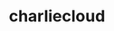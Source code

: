 ---
title: "charliecloud"
layout: cache
categories: [package, develop]
meta: {"versions": ["0.34"], "compilers": ["cce@=15.0.1", "gcc@=11.4.0", "gcc@=9.4.0", "oneapi@=2023.2.0", "oneapi@=2023.2.1"], "oss": ["rhel8", "ubuntu20.04"], "platforms": ["linux"], "targets": ["aarch64", "neoverse_v1", "ppc64le", "x86_64_v3", "zen4"], "stacks": ["e4s", "e4s-arm", "e4s-cray-rhel", "e4s-neoverse_v1", "e4s-oneapi", "e4s-power", "root"], "num_specs": 60, "num_specs_by_stack": {"e4s-cray-rhel": 10, "root": 60, "e4s-arm": 8, "e4s-neoverse_v1": 6, "e4s-power": 12, "e4s": 12, "e4s-oneapi": 12}}
spec_details: [{"hash": "h5e36w3werrqtqutmeaitdll6lgfke7a", "compiler": "cce@=15.0.1", "versions": ["0.34"], "os": "rhel8", "platform": "linux", "target": "zen4", "variants": ["build_system=autotools", "~docs", "~squashfuse"], "stacks": ["e4s-cray-rhel", "root"], "size": "-", "tarball": "https://binaries.spack.io/develop/build_cache/linux-rhel8-zen4/cce-15.0.1/charliecloud-0.34/linux-rhel8-zen4-cce-15.0.1-charliecloud-0.34-h5e36w3werrqtqutmeaitdll6lgfke7a.spack"}, {"hash": "463auginlnguajr73u7z3ramnefwhp5l", "compiler": "cce@=15.0.1", "versions": ["0.34"], "os": "rhel8", "platform": "linux", "target": "zen4", "variants": ["build_system=autotools", "~docs", "~squashfuse"], "stacks": ["e4s-cray-rhel", "root"], "size": "-", "tarball": "https://binaries.spack.io/develop/build_cache/linux-rhel8-zen4/cce-15.0.1/charliecloud-0.34/linux-rhel8-zen4-cce-15.0.1-charliecloud-0.34-463auginlnguajr73u7z3ramnefwhp5l.spack"}, {"hash": "vrwbtnbdvfvvd6nfxgumdvgxbtm6j3af", "compiler": "cce@=15.0.1", "versions": ["0.34"], "os": "rhel8", "platform": "linux", "target": "zen4", "variants": ["build_system=autotools", "~docs", "~squashfuse"], "stacks": ["e4s-cray-rhel", "root"], "size": "-", "tarball": "https://binaries.spack.io/develop/build_cache/linux-rhel8-zen4/cce-15.0.1/charliecloud-0.34/linux-rhel8-zen4-cce-15.0.1-charliecloud-0.34-vrwbtnbdvfvvd6nfxgumdvgxbtm6j3af.spack"}, {"hash": "yox5po3z62pqofge73f6ihy72fzeu6of", "compiler": "cce@=15.0.1", "versions": ["0.34"], "os": "rhel8", "platform": "linux", "target": "zen4", "variants": ["build_system=autotools", "~docs", "~squashfuse"], "stacks": ["e4s-cray-rhel", "root"], "size": "-", "tarball": "https://binaries.spack.io/develop/build_cache/linux-rhel8-zen4/cce-15.0.1/charliecloud-0.34/linux-rhel8-zen4-cce-15.0.1-charliecloud-0.34-yox5po3z62pqofge73f6ihy72fzeu6of.spack"}, {"hash": "3kgdc4djddxb42hiyi5aqi6huuj2yw2l", "compiler": "cce@=15.0.1", "versions": ["0.34"], "os": "rhel8", "platform": "linux", "target": "zen4", "variants": ["build_system=autotools", "~docs", "~squashfuse"], "stacks": ["e4s-cray-rhel", "root"], "size": "-", "tarball": "https://binaries.spack.io/develop/build_cache/linux-rhel8-zen4/cce-15.0.1/charliecloud-0.34/linux-rhel8-zen4-cce-15.0.1-charliecloud-0.34-3kgdc4djddxb42hiyi5aqi6huuj2yw2l.spack"}, {"hash": "xizcfvdbrgxuentobays54gn2zq46zkw", "compiler": "cce@=15.0.1", "versions": ["0.34"], "os": "rhel8", "platform": "linux", "target": "zen4", "variants": ["build_system=autotools", "~docs", "~squashfuse"], "stacks": ["e4s-cray-rhel", "root"], "size": "-", "tarball": "https://binaries.spack.io/develop/build_cache/linux-rhel8-zen4/cce-15.0.1/charliecloud-0.34/linux-rhel8-zen4-cce-15.0.1-charliecloud-0.34-xizcfvdbrgxuentobays54gn2zq46zkw.spack"}, {"hash": "uwgwtsooi37o7ovgi6kvtb4ovssmnot7", "compiler": "cce@=15.0.1", "versions": ["0.34"], "os": "rhel8", "platform": "linux", "target": "zen4", "variants": ["build_system=autotools", "~docs", "~squashfuse"], "stacks": ["e4s-cray-rhel", "root"], "size": "-", "tarball": "https://binaries.spack.io/develop/build_cache/linux-rhel8-zen4/cce-15.0.1/charliecloud-0.34/linux-rhel8-zen4-cce-15.0.1-charliecloud-0.34-uwgwtsooi37o7ovgi6kvtb4ovssmnot7.spack"}, {"hash": "rlwe7r4jz4ngr43t6ral6ybips2svuyn", "compiler": "cce@=15.0.1", "versions": ["0.34"], "os": "rhel8", "platform": "linux", "target": "zen4", "variants": ["build_system=autotools", "~docs", "~squashfuse"], "stacks": ["e4s-cray-rhel", "root"], "size": "-", "tarball": "https://binaries.spack.io/develop/build_cache/linux-rhel8-zen4/cce-15.0.1/charliecloud-0.34/linux-rhel8-zen4-cce-15.0.1-charliecloud-0.34-rlwe7r4jz4ngr43t6ral6ybips2svuyn.spack"}, {"hash": "ha3p4l626w3ri7gm5ued7s7c4khktlxq", "compiler": "cce@=15.0.1", "versions": ["0.34"], "os": "rhel8", "platform": "linux", "target": "zen4", "variants": ["build_system=autotools", "~docs", "~squashfuse"], "stacks": ["e4s-cray-rhel", "root"], "size": "-", "tarball": "https://binaries.spack.io/develop/build_cache/linux-rhel8-zen4/cce-15.0.1/charliecloud-0.34/linux-rhel8-zen4-cce-15.0.1-charliecloud-0.34-ha3p4l626w3ri7gm5ued7s7c4khktlxq.spack"}, {"hash": "d5pwmqx4qhyojz2p7xuy6wc6i4y7sfae", "compiler": "cce@=15.0.1", "versions": ["0.34"], "os": "rhel8", "platform": "linux", "target": "zen4", "variants": ["build_system=autotools", "~docs", "~squashfuse"], "stacks": ["e4s-cray-rhel", "root"], "size": "-", "tarball": "https://binaries.spack.io/develop/build_cache/linux-rhel8-zen4/cce-15.0.1/charliecloud-0.34/linux-rhel8-zen4-cce-15.0.1-charliecloud-0.34-d5pwmqx4qhyojz2p7xuy6wc6i4y7sfae.spack"}, {"hash": "cx5jfw6rd2zynwagxd7zylrxb5vl2r3g", "compiler": "gcc@=11.4.0", "versions": ["0.34"], "os": "ubuntu20.04", "platform": "linux", "target": "aarch64", "variants": ["build_system=autotools", "~docs", "~squashfuse"], "stacks": ["root", "e4s-arm"], "size": "-", "tarball": "https://binaries.spack.io/develop/build_cache/linux-ubuntu20.04-aarch64/gcc-11.4.0/charliecloud-0.34/linux-ubuntu20.04-aarch64-gcc-11.4.0-charliecloud-0.34-cx5jfw6rd2zynwagxd7zylrxb5vl2r3g.spack"}, {"hash": "til2a44xc4n6yjwtjj67kdjgau4wgfem", "compiler": "gcc@=11.4.0", "versions": ["0.34"], "os": "ubuntu20.04", "platform": "linux", "target": "aarch64", "variants": ["build_system=autotools", "~docs", "~squashfuse"], "stacks": ["root", "e4s-arm"], "size": "-", "tarball": "https://binaries.spack.io/develop/build_cache/linux-ubuntu20.04-aarch64/gcc-11.4.0/charliecloud-0.34/linux-ubuntu20.04-aarch64-gcc-11.4.0-charliecloud-0.34-til2a44xc4n6yjwtjj67kdjgau4wgfem.spack"}, {"hash": "qsvhse5wclg2xrsdhf63uj4gmqr4yn6j", "compiler": "gcc@=11.4.0", "versions": ["0.34"], "os": "ubuntu20.04", "platform": "linux", "target": "aarch64", "variants": ["build_system=autotools", "~docs", "~squashfuse"], "stacks": ["root", "e4s-arm"], "size": "-", "tarball": "https://binaries.spack.io/develop/build_cache/linux-ubuntu20.04-aarch64/gcc-11.4.0/charliecloud-0.34/linux-ubuntu20.04-aarch64-gcc-11.4.0-charliecloud-0.34-qsvhse5wclg2xrsdhf63uj4gmqr4yn6j.spack"}, {"hash": "76rdclvx3tywxyc2k43emxln75vzioua", "compiler": "gcc@=11.4.0", "versions": ["0.34"], "os": "ubuntu20.04", "platform": "linux", "target": "aarch64", "variants": ["build_system=autotools", "~docs", "~squashfuse"], "stacks": ["root", "e4s-arm"], "size": "-", "tarball": "https://binaries.spack.io/develop/build_cache/linux-ubuntu20.04-aarch64/gcc-11.4.0/charliecloud-0.34/linux-ubuntu20.04-aarch64-gcc-11.4.0-charliecloud-0.34-76rdclvx3tywxyc2k43emxln75vzioua.spack"}, {"hash": "ubyplpbhdt6br7vyw2iruh2ryk2uukhv", "compiler": "gcc@=11.4.0", "versions": ["0.34"], "os": "ubuntu20.04", "platform": "linux", "target": "aarch64", "variants": ["build_system=autotools", "~docs", "~squashfuse"], "stacks": ["root", "e4s-arm"], "size": "-", "tarball": "https://binaries.spack.io/develop/build_cache/linux-ubuntu20.04-aarch64/gcc-11.4.0/charliecloud-0.34/linux-ubuntu20.04-aarch64-gcc-11.4.0-charliecloud-0.34-ubyplpbhdt6br7vyw2iruh2ryk2uukhv.spack"}, {"hash": "wvmrolfcf5ozvs7s7byng5ashms6bumv", "compiler": "gcc@=11.4.0", "versions": ["0.34"], "os": "ubuntu20.04", "platform": "linux", "target": "aarch64", "variants": ["build_system=autotools", "~docs", "~squashfuse"], "stacks": ["root", "e4s-arm"], "size": "-", "tarball": "https://binaries.spack.io/develop/build_cache/linux-ubuntu20.04-aarch64/gcc-11.4.0/charliecloud-0.34/linux-ubuntu20.04-aarch64-gcc-11.4.0-charliecloud-0.34-wvmrolfcf5ozvs7s7byng5ashms6bumv.spack"}, {"hash": "xbfso2oifd53c6zrhtsffg442czwmmof", "compiler": "gcc@=11.4.0", "versions": ["0.34"], "os": "ubuntu20.04", "platform": "linux", "target": "aarch64", "variants": ["build_system=autotools", "~docs", "~squashfuse"], "stacks": ["root", "e4s-arm"], "size": "-", "tarball": "https://binaries.spack.io/develop/build_cache/linux-ubuntu20.04-aarch64/gcc-11.4.0/charliecloud-0.34/linux-ubuntu20.04-aarch64-gcc-11.4.0-charliecloud-0.34-xbfso2oifd53c6zrhtsffg442czwmmof.spack"}, {"hash": "npj2f6n3a2alkj5b3lxuhkqr2ox2dzob", "compiler": "gcc@=11.4.0", "versions": ["0.34"], "os": "ubuntu20.04", "platform": "linux", "target": "aarch64", "variants": ["build_system=autotools", "~docs", "~squashfuse"], "stacks": ["root", "e4s-arm"], "size": "-", "tarball": "https://binaries.spack.io/develop/build_cache/linux-ubuntu20.04-aarch64/gcc-11.4.0/charliecloud-0.34/linux-ubuntu20.04-aarch64-gcc-11.4.0-charliecloud-0.34-npj2f6n3a2alkj5b3lxuhkqr2ox2dzob.spack"}, {"hash": "twekymoskws7hlqn2qt5eylmui3tz7k3", "compiler": "gcc@=11.4.0", "versions": ["0.34"], "os": "ubuntu20.04", "platform": "linux", "target": "neoverse_v1", "variants": ["build_system=autotools", "~docs", "~squashfuse"], "stacks": ["root", "e4s-neoverse_v1"], "size": "-", "tarball": "https://binaries.spack.io/develop/build_cache/linux-ubuntu20.04-neoverse_v1/gcc-11.4.0/charliecloud-0.34/linux-ubuntu20.04-neoverse_v1-gcc-11.4.0-charliecloud-0.34-twekymoskws7hlqn2qt5eylmui3tz7k3.spack"}, {"hash": "22oddfgmza7kuno4s5qarpmnjaypnnpw", "compiler": "gcc@=11.4.0", "versions": ["0.34"], "os": "ubuntu20.04", "platform": "linux", "target": "neoverse_v1", "variants": ["build_system=autotools", "~docs", "~squashfuse"], "stacks": ["root", "e4s-neoverse_v1"], "size": "-", "tarball": "https://binaries.spack.io/develop/build_cache/linux-ubuntu20.04-neoverse_v1/gcc-11.4.0/charliecloud-0.34/linux-ubuntu20.04-neoverse_v1-gcc-11.4.0-charliecloud-0.34-22oddfgmza7kuno4s5qarpmnjaypnnpw.spack"}, {"hash": "4euyufouykpmckfyjfoo5u5pznr362kr", "compiler": "gcc@=11.4.0", "versions": ["0.34"], "os": "ubuntu20.04", "platform": "linux", "target": "neoverse_v1", "variants": ["build_system=autotools", "~docs", "~squashfuse"], "stacks": ["root", "e4s-neoverse_v1"], "size": "-", "tarball": "https://binaries.spack.io/develop/build_cache/linux-ubuntu20.04-neoverse_v1/gcc-11.4.0/charliecloud-0.34/linux-ubuntu20.04-neoverse_v1-gcc-11.4.0-charliecloud-0.34-4euyufouykpmckfyjfoo5u5pznr362kr.spack"}, {"hash": "4fkuf6ytdtc3lhyuvhszfnlsg6cijbss", "compiler": "gcc@=11.4.0", "versions": ["0.34"], "os": "ubuntu20.04", "platform": "linux", "target": "neoverse_v1", "variants": ["build_system=autotools", "~docs", "~squashfuse"], "stacks": ["root", "e4s-neoverse_v1"], "size": "-", "tarball": "https://binaries.spack.io/develop/build_cache/linux-ubuntu20.04-neoverse_v1/gcc-11.4.0/charliecloud-0.34/linux-ubuntu20.04-neoverse_v1-gcc-11.4.0-charliecloud-0.34-4fkuf6ytdtc3lhyuvhszfnlsg6cijbss.spack"}, {"hash": "6ftfa4s6c3ejz3drbte4n7yg42vfc3pq", "compiler": "gcc@=11.4.0", "versions": ["0.34"], "os": "ubuntu20.04", "platform": "linux", "target": "neoverse_v1", "variants": ["build_system=autotools", "~docs", "~squashfuse"], "stacks": ["root", "e4s-neoverse_v1"], "size": "-", "tarball": "https://binaries.spack.io/develop/build_cache/linux-ubuntu20.04-neoverse_v1/gcc-11.4.0/charliecloud-0.34/linux-ubuntu20.04-neoverse_v1-gcc-11.4.0-charliecloud-0.34-6ftfa4s6c3ejz3drbte4n7yg42vfc3pq.spack"}, {"hash": "y6apirscspxo2uci6rhj3htair7xpgg4", "compiler": "gcc@=11.4.0", "versions": ["0.34"], "os": "ubuntu20.04", "platform": "linux", "target": "neoverse_v1", "variants": ["build_system=autotools", "~docs", "~squashfuse"], "stacks": ["root", "e4s-neoverse_v1"], "size": "-", "tarball": "https://binaries.spack.io/develop/build_cache/linux-ubuntu20.04-neoverse_v1/gcc-11.4.0/charliecloud-0.34/linux-ubuntu20.04-neoverse_v1-gcc-11.4.0-charliecloud-0.34-y6apirscspxo2uci6rhj3htair7xpgg4.spack"}, {"hash": "zrufwhq4bvq7d4s57uucb32ng2s6rifl", "compiler": "gcc@=9.4.0", "versions": ["0.34"], "os": "ubuntu20.04", "platform": "linux", "target": "ppc64le", "variants": ["build_system=autotools", "~docs", "~squashfuse"], "stacks": ["root", "e4s-power"], "size": "-", "tarball": "https://binaries.spack.io/develop/build_cache/linux-ubuntu20.04-ppc64le/gcc-9.4.0/charliecloud-0.34/linux-ubuntu20.04-ppc64le-gcc-9.4.0-charliecloud-0.34-zrufwhq4bvq7d4s57uucb32ng2s6rifl.spack"}, {"hash": "lycudmwyhrcalee4bkwprnayczkaghld", "compiler": "gcc@=9.4.0", "versions": ["0.34"], "os": "ubuntu20.04", "platform": "linux", "target": "ppc64le", "variants": ["build_system=autotools", "~docs", "~squashfuse"], "stacks": ["root", "e4s-power"], "size": "-", "tarball": "https://binaries.spack.io/develop/build_cache/linux-ubuntu20.04-ppc64le/gcc-9.4.0/charliecloud-0.34/linux-ubuntu20.04-ppc64le-gcc-9.4.0-charliecloud-0.34-lycudmwyhrcalee4bkwprnayczkaghld.spack"}, {"hash": "apajv5xptjmvswpmv3msg55j5buogp3q", "compiler": "gcc@=9.4.0", "versions": ["0.34"], "os": "ubuntu20.04", "platform": "linux", "target": "ppc64le", "variants": ["build_system=autotools", "~docs", "~squashfuse"], "stacks": ["root", "e4s-power"], "size": "-", "tarball": "https://binaries.spack.io/develop/build_cache/linux-ubuntu20.04-ppc64le/gcc-9.4.0/charliecloud-0.34/linux-ubuntu20.04-ppc64le-gcc-9.4.0-charliecloud-0.34-apajv5xptjmvswpmv3msg55j5buogp3q.spack"}, {"hash": "eakz5j3fpizfcmphhhwkzypgse6pf5l4", "compiler": "gcc@=9.4.0", "versions": ["0.34"], "os": "ubuntu20.04", "platform": "linux", "target": "ppc64le", "variants": ["build_system=autotools", "~docs", "~squashfuse"], "stacks": ["root", "e4s-power"], "size": "-", "tarball": "https://binaries.spack.io/develop/build_cache/linux-ubuntu20.04-ppc64le/gcc-9.4.0/charliecloud-0.34/linux-ubuntu20.04-ppc64le-gcc-9.4.0-charliecloud-0.34-eakz5j3fpizfcmphhhwkzypgse6pf5l4.spack"}, {"hash": "eradwnbp5g6czfymznttcfqj7bh5jpss", "compiler": "gcc@=9.4.0", "versions": ["0.34"], "os": "ubuntu20.04", "platform": "linux", "target": "ppc64le", "variants": ["build_system=autotools", "~docs", "~squashfuse"], "stacks": ["root", "e4s-power"], "size": "-", "tarball": "https://binaries.spack.io/develop/build_cache/linux-ubuntu20.04-ppc64le/gcc-9.4.0/charliecloud-0.34/linux-ubuntu20.04-ppc64le-gcc-9.4.0-charliecloud-0.34-eradwnbp5g6czfymznttcfqj7bh5jpss.spack"}, {"hash": "3rseykegnk7hgyytdlqtq6ffnjc7ez5b", "compiler": "gcc@=9.4.0", "versions": ["0.34"], "os": "ubuntu20.04", "platform": "linux", "target": "ppc64le", "variants": ["build_system=autotools", "~docs", "~squashfuse"], "stacks": ["root", "e4s-power"], "size": "-", "tarball": "https://binaries.spack.io/develop/build_cache/linux-ubuntu20.04-ppc64le/gcc-9.4.0/charliecloud-0.34/linux-ubuntu20.04-ppc64le-gcc-9.4.0-charliecloud-0.34-3rseykegnk7hgyytdlqtq6ffnjc7ez5b.spack"}, {"hash": "kjqutofpkvw6ezorj5kvhcq3m6i7onja", "compiler": "gcc@=9.4.0", "versions": ["0.34"], "os": "ubuntu20.04", "platform": "linux", "target": "ppc64le", "variants": ["build_system=autotools", "~docs", "~squashfuse"], "stacks": ["root", "e4s-power"], "size": "-", "tarball": "https://binaries.spack.io/develop/build_cache/linux-ubuntu20.04-ppc64le/gcc-9.4.0/charliecloud-0.34/linux-ubuntu20.04-ppc64le-gcc-9.4.0-charliecloud-0.34-kjqutofpkvw6ezorj5kvhcq3m6i7onja.spack"}, {"hash": "l766v2ggcehy4mi5kqzzjkz4day6t7he", "compiler": "gcc@=9.4.0", "versions": ["0.34"], "os": "ubuntu20.04", "platform": "linux", "target": "ppc64le", "variants": ["build_system=autotools", "~docs", "~squashfuse"], "stacks": ["root", "e4s-power"], "size": "-", "tarball": "https://binaries.spack.io/develop/build_cache/linux-ubuntu20.04-ppc64le/gcc-9.4.0/charliecloud-0.34/linux-ubuntu20.04-ppc64le-gcc-9.4.0-charliecloud-0.34-l766v2ggcehy4mi5kqzzjkz4day6t7he.spack"}, {"hash": "iaiwcbyajty6ibvwwtqicoaeig27c66c", "compiler": "gcc@=9.4.0", "versions": ["0.34"], "os": "ubuntu20.04", "platform": "linux", "target": "ppc64le", "variants": ["build_system=autotools", "~docs", "~squashfuse"], "stacks": ["root", "e4s-power"], "size": "-", "tarball": "https://binaries.spack.io/develop/build_cache/linux-ubuntu20.04-ppc64le/gcc-9.4.0/charliecloud-0.34/linux-ubuntu20.04-ppc64le-gcc-9.4.0-charliecloud-0.34-iaiwcbyajty6ibvwwtqicoaeig27c66c.spack"}, {"hash": "niyqby5vfo3kgd3get5hyfplvxmgrrms", "compiler": "gcc@=9.4.0", "versions": ["0.34"], "os": "ubuntu20.04", "platform": "linux", "target": "ppc64le", "variants": ["build_system=autotools", "~docs", "~squashfuse"], "stacks": ["root", "e4s-power"], "size": "-", "tarball": "https://binaries.spack.io/develop/build_cache/linux-ubuntu20.04-ppc64le/gcc-9.4.0/charliecloud-0.34/linux-ubuntu20.04-ppc64le-gcc-9.4.0-charliecloud-0.34-niyqby5vfo3kgd3get5hyfplvxmgrrms.spack"}, {"hash": "fti52gbuypyc4vdnouamrhf6zfhv6u54", "compiler": "gcc@=9.4.0", "versions": ["0.34"], "os": "ubuntu20.04", "platform": "linux", "target": "ppc64le", "variants": ["build_system=autotools", "~docs", "~squashfuse"], "stacks": ["root", "e4s-power"], "size": "-", "tarball": "https://binaries.spack.io/develop/build_cache/linux-ubuntu20.04-ppc64le/gcc-9.4.0/charliecloud-0.34/linux-ubuntu20.04-ppc64le-gcc-9.4.0-charliecloud-0.34-fti52gbuypyc4vdnouamrhf6zfhv6u54.spack"}, {"hash": "mqdhfhke2esow6za7fqcojr6ujlorhmr", "compiler": "gcc@=9.4.0", "versions": ["0.34"], "os": "ubuntu20.04", "platform": "linux", "target": "ppc64le", "variants": ["build_system=autotools", "~docs", "~squashfuse"], "stacks": ["root", "e4s-power"], "size": "-", "tarball": "https://binaries.spack.io/develop/build_cache/linux-ubuntu20.04-ppc64le/gcc-9.4.0/charliecloud-0.34/linux-ubuntu20.04-ppc64le-gcc-9.4.0-charliecloud-0.34-mqdhfhke2esow6za7fqcojr6ujlorhmr.spack"}, {"hash": "apgvjd7bzfsekiheiffvgmgzadcr7peq", "compiler": "gcc@=11.4.0", "versions": ["0.34"], "os": "ubuntu20.04", "platform": "linux", "target": "x86_64_v3", "variants": ["build_system=autotools", "~docs", "~squashfuse"], "stacks": ["root", "e4s"], "size": "-", "tarball": "https://binaries.spack.io/develop/build_cache/linux-ubuntu20.04-x86_64_v3/gcc-11.4.0/charliecloud-0.34/linux-ubuntu20.04-x86_64_v3-gcc-11.4.0-charliecloud-0.34-apgvjd7bzfsekiheiffvgmgzadcr7peq.spack"}, {"hash": "apb65dbqnwxuwxuy6duurhux3tjn42kd", "compiler": "gcc@=11.4.0", "versions": ["0.34"], "os": "ubuntu20.04", "platform": "linux", "target": "x86_64_v3", "variants": ["build_system=autotools", "~docs", "~squashfuse"], "stacks": ["root", "e4s"], "size": "-", "tarball": "https://binaries.spack.io/develop/build_cache/linux-ubuntu20.04-x86_64_v3/gcc-11.4.0/charliecloud-0.34/linux-ubuntu20.04-x86_64_v3-gcc-11.4.0-charliecloud-0.34-apb65dbqnwxuwxuy6duurhux3tjn42kd.spack"}, {"hash": "ci7pdz6uiakbodqdr4bsdafbvlfultgw", "compiler": "gcc@=11.4.0", "versions": ["0.34"], "os": "ubuntu20.04", "platform": "linux", "target": "x86_64_v3", "variants": ["build_system=autotools", "~docs", "~squashfuse"], "stacks": ["root", "e4s"], "size": "-", "tarball": "https://binaries.spack.io/develop/build_cache/linux-ubuntu20.04-x86_64_v3/gcc-11.4.0/charliecloud-0.34/linux-ubuntu20.04-x86_64_v3-gcc-11.4.0-charliecloud-0.34-ci7pdz6uiakbodqdr4bsdafbvlfultgw.spack"}, {"hash": "emh3sam2lp65nlpqi5gc2za6yvcce5ep", "compiler": "gcc@=11.4.0", "versions": ["0.34"], "os": "ubuntu20.04", "platform": "linux", "target": "x86_64_v3", "variants": ["build_system=autotools", "~docs", "~squashfuse"], "stacks": ["root", "e4s"], "size": "-", "tarball": "https://binaries.spack.io/develop/build_cache/linux-ubuntu20.04-x86_64_v3/gcc-11.4.0/charliecloud-0.34/linux-ubuntu20.04-x86_64_v3-gcc-11.4.0-charliecloud-0.34-emh3sam2lp65nlpqi5gc2za6yvcce5ep.spack"}, {"hash": "mztqasgyrlczvvmr6nx4kjckwxfhczv2", "compiler": "gcc@=11.4.0", "versions": ["0.34"], "os": "ubuntu20.04", "platform": "linux", "target": "x86_64_v3", "variants": ["build_system=autotools", "~docs", "~squashfuse"], "stacks": ["root", "e4s"], "size": "-", "tarball": "https://binaries.spack.io/develop/build_cache/linux-ubuntu20.04-x86_64_v3/gcc-11.4.0/charliecloud-0.34/linux-ubuntu20.04-x86_64_v3-gcc-11.4.0-charliecloud-0.34-mztqasgyrlczvvmr6nx4kjckwxfhczv2.spack"}, {"hash": "ljwk2bg7agwfekbqcppvjcb4k6djesqn", "compiler": "gcc@=11.4.0", "versions": ["0.34"], "os": "ubuntu20.04", "platform": "linux", "target": "x86_64_v3", "variants": ["build_system=autotools", "~docs", "~squashfuse"], "stacks": ["root", "e4s"], "size": "-", "tarball": "https://binaries.spack.io/develop/build_cache/linux-ubuntu20.04-x86_64_v3/gcc-11.4.0/charliecloud-0.34/linux-ubuntu20.04-x86_64_v3-gcc-11.4.0-charliecloud-0.34-ljwk2bg7agwfekbqcppvjcb4k6djesqn.spack"}, {"hash": "kq3zynxxapkpk6krvhyc2qemmpsgqrj2", "compiler": "gcc@=11.4.0", "versions": ["0.34"], "os": "ubuntu20.04", "platform": "linux", "target": "x86_64_v3", "variants": ["build_system=autotools", "~docs", "~squashfuse"], "stacks": ["root", "e4s"], "size": "-", "tarball": "https://binaries.spack.io/develop/build_cache/linux-ubuntu20.04-x86_64_v3/gcc-11.4.0/charliecloud-0.34/linux-ubuntu20.04-x86_64_v3-gcc-11.4.0-charliecloud-0.34-kq3zynxxapkpk6krvhyc2qemmpsgqrj2.spack"}, {"hash": "ok3hjs5t62ewlrucsbkz6bakaxqksftb", "compiler": "gcc@=11.4.0", "versions": ["0.34"], "os": "ubuntu20.04", "platform": "linux", "target": "x86_64_v3", "variants": ["build_system=autotools", "~docs", "~squashfuse"], "stacks": ["root", "e4s"], "size": "-", "tarball": "https://binaries.spack.io/develop/build_cache/linux-ubuntu20.04-x86_64_v3/gcc-11.4.0/charliecloud-0.34/linux-ubuntu20.04-x86_64_v3-gcc-11.4.0-charliecloud-0.34-ok3hjs5t62ewlrucsbkz6bakaxqksftb.spack"}, {"hash": "zdyeibsy2qihm3wi3azjilw4oldw24di", "compiler": "gcc@=11.4.0", "versions": ["0.34"], "os": "ubuntu20.04", "platform": "linux", "target": "x86_64_v3", "variants": ["build_system=autotools", "~docs", "~squashfuse"], "stacks": ["root", "e4s"], "size": "-", "tarball": "https://binaries.spack.io/develop/build_cache/linux-ubuntu20.04-x86_64_v3/gcc-11.4.0/charliecloud-0.34/linux-ubuntu20.04-x86_64_v3-gcc-11.4.0-charliecloud-0.34-zdyeibsy2qihm3wi3azjilw4oldw24di.spack"}, {"hash": "tqb4bwn7yqtppcopabvmf7gqtf5vg3qp", "compiler": "gcc@=11.4.0", "versions": ["0.34"], "os": "ubuntu20.04", "platform": "linux", "target": "x86_64_v3", "variants": ["build_system=autotools", "~docs", "~squashfuse"], "stacks": ["root", "e4s"], "size": "-", "tarball": "https://binaries.spack.io/develop/build_cache/linux-ubuntu20.04-x86_64_v3/gcc-11.4.0/charliecloud-0.34/linux-ubuntu20.04-x86_64_v3-gcc-11.4.0-charliecloud-0.34-tqb4bwn7yqtppcopabvmf7gqtf5vg3qp.spack"}, {"hash": "r3zclfgyx23bmmyvtbjy2mqcowbt2yk3", "compiler": "gcc@=11.4.0", "versions": ["0.34"], "os": "ubuntu20.04", "platform": "linux", "target": "x86_64_v3", "variants": ["build_system=autotools", "~docs", "~squashfuse"], "stacks": ["root", "e4s"], "size": "-", "tarball": "https://binaries.spack.io/develop/build_cache/linux-ubuntu20.04-x86_64_v3/gcc-11.4.0/charliecloud-0.34/linux-ubuntu20.04-x86_64_v3-gcc-11.4.0-charliecloud-0.34-r3zclfgyx23bmmyvtbjy2mqcowbt2yk3.spack"}, {"hash": "tqb5i73fr6wxc2eeiscorsl4j3zvwwlg", "compiler": "gcc@=11.4.0", "versions": ["0.34"], "os": "ubuntu20.04", "platform": "linux", "target": "x86_64_v3", "variants": ["build_system=autotools", "~docs", "~squashfuse"], "stacks": ["root", "e4s"], "size": "-", "tarball": "https://binaries.spack.io/develop/build_cache/linux-ubuntu20.04-x86_64_v3/gcc-11.4.0/charliecloud-0.34/linux-ubuntu20.04-x86_64_v3-gcc-11.4.0-charliecloud-0.34-tqb5i73fr6wxc2eeiscorsl4j3zvwwlg.spack"}, {"hash": "jewfe42nxtwfev7viuhoat5wciz7qfs3", "compiler": "oneapi@=2023.2.0", "versions": ["0.34"], "os": "ubuntu20.04", "platform": "linux", "target": "x86_64_v3", "variants": ["build_system=autotools", "~docs", "~squashfuse"], "stacks": ["root", "e4s-oneapi"], "size": "-", "tarball": "https://binaries.spack.io/develop/build_cache/linux-ubuntu20.04-x86_64_v3/oneapi-2023.2.0/charliecloud-0.34/linux-ubuntu20.04-x86_64_v3-oneapi-2023.2.0-charliecloud-0.34-jewfe42nxtwfev7viuhoat5wciz7qfs3.spack"}, {"hash": "3ychq524k6ke5upyktkdql4otsvoin3q", "compiler": "oneapi@=2023.2.1", "versions": ["0.34"], "os": "ubuntu20.04", "platform": "linux", "target": "x86_64_v3", "variants": ["build_system=autotools", "~docs", "~squashfuse"], "stacks": ["root", "e4s-oneapi"], "size": "-", "tarball": "https://binaries.spack.io/develop/build_cache/linux-ubuntu20.04-x86_64_v3/oneapi-2023.2.1/charliecloud-0.34/linux-ubuntu20.04-x86_64_v3-oneapi-2023.2.1-charliecloud-0.34-3ychq524k6ke5upyktkdql4otsvoin3q.spack"}, {"hash": "onjipqpp7fwcpekz5q6ca62ssbmhwtol", "compiler": "oneapi@=2023.2.1", "versions": ["0.34"], "os": "ubuntu20.04", "platform": "linux", "target": "x86_64_v3", "variants": ["build_system=autotools", "~docs", "~squashfuse"], "stacks": ["root", "e4s-oneapi"], "size": "-", "tarball": "https://binaries.spack.io/develop/build_cache/linux-ubuntu20.04-x86_64_v3/oneapi-2023.2.1/charliecloud-0.34/linux-ubuntu20.04-x86_64_v3-oneapi-2023.2.1-charliecloud-0.34-onjipqpp7fwcpekz5q6ca62ssbmhwtol.spack"}, {"hash": "g6ddggkbtwunuout7ofiuk65aajok3l4", "compiler": "oneapi@=2023.2.1", "versions": ["0.34"], "os": "ubuntu20.04", "platform": "linux", "target": "x86_64_v3", "variants": ["build_system=autotools", "~docs", "~squashfuse"], "stacks": ["root", "e4s-oneapi"], "size": "-", "tarball": "https://binaries.spack.io/develop/build_cache/linux-ubuntu20.04-x86_64_v3/oneapi-2023.2.1/charliecloud-0.34/linux-ubuntu20.04-x86_64_v3-oneapi-2023.2.1-charliecloud-0.34-g6ddggkbtwunuout7ofiuk65aajok3l4.spack"}, {"hash": "57odhuqziql2wblf7yczv7lvwgdbtsc6", "compiler": "oneapi@=2023.2.1", "versions": ["0.34"], "os": "ubuntu20.04", "platform": "linux", "target": "x86_64_v3", "variants": ["build_system=autotools", "~docs", "~squashfuse"], "stacks": ["root", "e4s-oneapi"], "size": "-", "tarball": "https://binaries.spack.io/develop/build_cache/linux-ubuntu20.04-x86_64_v3/oneapi-2023.2.1/charliecloud-0.34/linux-ubuntu20.04-x86_64_v3-oneapi-2023.2.1-charliecloud-0.34-57odhuqziql2wblf7yczv7lvwgdbtsc6.spack"}, {"hash": "si36rfhbkv74kj5u2kpupqo5rhbezbkw", "compiler": "oneapi@=2023.2.1", "versions": ["0.34"], "os": "ubuntu20.04", "platform": "linux", "target": "x86_64_v3", "variants": ["build_system=autotools", "~docs", "~squashfuse"], "stacks": ["root", "e4s-oneapi"], "size": "-", "tarball": "https://binaries.spack.io/develop/build_cache/linux-ubuntu20.04-x86_64_v3/oneapi-2023.2.1/charliecloud-0.34/linux-ubuntu20.04-x86_64_v3-oneapi-2023.2.1-charliecloud-0.34-si36rfhbkv74kj5u2kpupqo5rhbezbkw.spack"}, {"hash": "eyiyis4m6zbgjspdpc6lm47sfmgkdmux", "compiler": "oneapi@=2023.2.1", "versions": ["0.34"], "os": "ubuntu20.04", "platform": "linux", "target": "x86_64_v3", "variants": ["build_system=autotools", "~docs", "~squashfuse"], "stacks": ["root", "e4s-oneapi"], "size": "-", "tarball": "https://binaries.spack.io/develop/build_cache/linux-ubuntu20.04-x86_64_v3/oneapi-2023.2.1/charliecloud-0.34/linux-ubuntu20.04-x86_64_v3-oneapi-2023.2.1-charliecloud-0.34-eyiyis4m6zbgjspdpc6lm47sfmgkdmux.spack"}, {"hash": "6dsh2uyq3ecnr3iv2pdjczfec32rxkls", "compiler": "oneapi@=2023.2.1", "versions": ["0.34"], "os": "ubuntu20.04", "platform": "linux", "target": "x86_64_v3", "variants": ["build_system=autotools", "~docs", "~squashfuse"], "stacks": ["root", "e4s-oneapi"], "size": "-", "tarball": "https://binaries.spack.io/develop/build_cache/linux-ubuntu20.04-x86_64_v3/oneapi-2023.2.1/charliecloud-0.34/linux-ubuntu20.04-x86_64_v3-oneapi-2023.2.1-charliecloud-0.34-6dsh2uyq3ecnr3iv2pdjczfec32rxkls.spack"}, {"hash": "xuy3ggi4dlent362gylkbmlzwbnpxg5c", "compiler": "oneapi@=2023.2.1", "versions": ["0.34"], "os": "ubuntu20.04", "platform": "linux", "target": "x86_64_v3", "variants": ["build_system=autotools", "~docs", "~squashfuse"], "stacks": ["root", "e4s-oneapi"], "size": "-", "tarball": "https://binaries.spack.io/develop/build_cache/linux-ubuntu20.04-x86_64_v3/oneapi-2023.2.1/charliecloud-0.34/linux-ubuntu20.04-x86_64_v3-oneapi-2023.2.1-charliecloud-0.34-xuy3ggi4dlent362gylkbmlzwbnpxg5c.spack"}, {"hash": "jjr52cc5fncq6bydnmlfzinslhrx6bxw", "compiler": "oneapi@=2023.2.1", "versions": ["0.34"], "os": "ubuntu20.04", "platform": "linux", "target": "x86_64_v3", "variants": ["build_system=autotools", "~docs", "~squashfuse"], "stacks": ["root", "e4s-oneapi"], "size": "-", "tarball": "https://binaries.spack.io/develop/build_cache/linux-ubuntu20.04-x86_64_v3/oneapi-2023.2.1/charliecloud-0.34/linux-ubuntu20.04-x86_64_v3-oneapi-2023.2.1-charliecloud-0.34-jjr52cc5fncq6bydnmlfzinslhrx6bxw.spack"}, {"hash": "zcs4cwg5zaenfwjijyzcus2zdufambtk", "compiler": "oneapi@=2023.2.1", "versions": ["0.34"], "os": "ubuntu20.04", "platform": "linux", "target": "x86_64_v3", "variants": ["build_system=autotools", "~docs", "~squashfuse"], "stacks": ["root", "e4s-oneapi"], "size": "-", "tarball": "https://binaries.spack.io/develop/build_cache/linux-ubuntu20.04-x86_64_v3/oneapi-2023.2.1/charliecloud-0.34/linux-ubuntu20.04-x86_64_v3-oneapi-2023.2.1-charliecloud-0.34-zcs4cwg5zaenfwjijyzcus2zdufambtk.spack"}, {"hash": "ni3dczw7lwt7mrsgdqqmq63i4l6egfx3", "compiler": "oneapi@=2023.2.1", "versions": ["0.34"], "os": "ubuntu20.04", "platform": "linux", "target": "x86_64_v3", "variants": ["build_system=autotools", "~docs", "~squashfuse"], "stacks": ["root", "e4s-oneapi"], "size": "-", "tarball": "https://binaries.spack.io/develop/build_cache/linux-ubuntu20.04-x86_64_v3/oneapi-2023.2.1/charliecloud-0.34/linux-ubuntu20.04-x86_64_v3-oneapi-2023.2.1-charliecloud-0.34-ni3dczw7lwt7mrsgdqqmq63i4l6egfx3.spack"}]
---